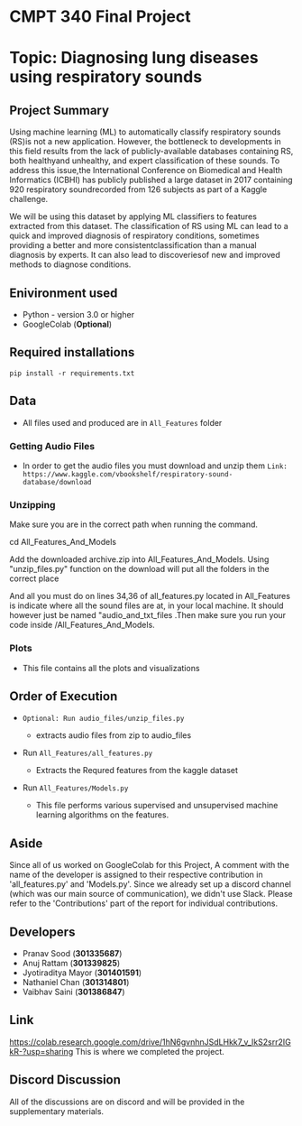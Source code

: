 # CMPT 340 Final Project

# Topic: Diagnosing lung diseases using respiratory sounds

## Project Summary
Using machine learning (ML) to automatically classify respiratory sounds (RS)is not a new application. However, the bottleneck to developments in this field results from the lack of publicly-available databases containing RS, both healthyand unhealthy, and expert classification of these sounds. To address this issue,the  International  Conference  on  Biomedical  and  Health  Informatics  (ICBHI) has publicly published a large dataset in 2017 containing 920 respiratory soundrecorded from 126 subjects as part of a Kaggle challenge. 

We will be using this dataset by applying ML classifiers to features extracted from this dataset. The classification of RS using ML can lead to a quick and improved diagnosis of respiratory conditions, sometimes providing a better and more consistentclassification than a manual diagnosis by experts. It can also lead to discoveriesof new and improved methods to diagnose conditions.

## Enivironment used
* Python - version 3.0 or higher
* GoogleColab (**Optional**)

## Required installations 
`pip install -r requirements.txt`

## Data
* All files used and produced are in `All_Features` folder 
### Getting Audio Files
* In order to get the audio files you must download and unzip them
`Link: https://www.kaggle.com/vbookshelf/respiratory-sound-database/download` 

### Unzipping
Make sure you are in the correct path when running the command. 

cd All_Features_And_Models

Add the downloaded archive.zip into All_Features_And_Models. Using "unzip_files.py" function  on the download will put all the folders in the correct place

And all you must do on lines 34,36 of all_features.py located in All_Features is indicate where all the sound files are at, in your local machine. It should however just be named "audio_and_txt_files .Then make sure you run your code inside /All_Features_And_Models.
### Plots
* This file contains all the plots and visualizations

## Order of Execution
* `Optional: Run audio_files/unzip_files.py`
 	* extracts audio files from zip to audio_files

* Run `All_Features/all_features.py` 
	* Extracts the Requred features from the kaggle dataset

* Run `All_Features/Models.py`
	* This file performs various supervised and unsupervised machine learning algorithms on the features.

## Aside
Since all of us worked on GoogleColab for this Project, A comment with the name of the developer is assigned to their respective contribution in 'all_features.py' and 'Models.py'. Since we already set up a discord channel (which was our main source of communication), we didn't use Slack. Please refer to the 'Contributions' part of the report for individual contributions.

## Developers
* Pranav Sood (**301335687**)
* Anuj Rattam (**301339825**)
* Jyotiraditya Mayor (**301401591**)
* Nathaniel Chan (**301314801**)
* Vaibhav Saini (**301386847**)

## Link
https://colab.research.google.com/drive/1hN6gvnhnJSdLHkk7_v_IkS2srr2IGkR-?usp=sharing
This is where we completed the project. 

## Discord Discussion
All of the discussions are on discord and will be provided in the supplementary materials.
